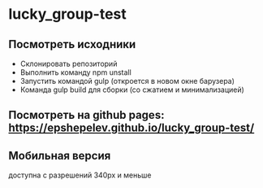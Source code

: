 # lucky_group-test

## Посмотреть исходники
- Склонировать репозиторий
- Выполнить команду npm unstall
- Запустить командой gulp (откроется в новом окне барузера)
- Команда gulp build для сборки (со сжатием и минимализацией)
## Посмотреть на github pages: https://epshepelev.github.io/lucky_group-test/

## Мобильная версия
доступна с разрешений 340px и меньше
